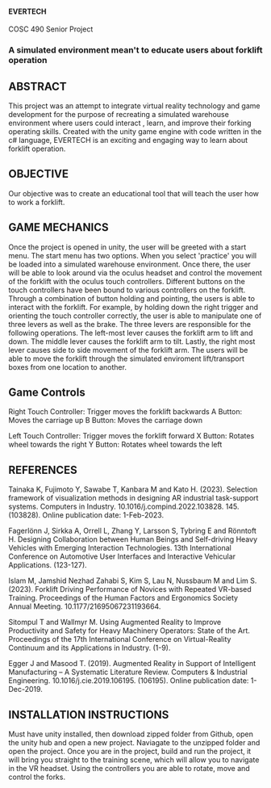 #### EVERTECH

COSC 490 Senior Project

### A simulated environment mean't to educate users about forklift operation

## ABSTRACT

This project was an attempt to integrate virtual reality technology and game development for the purpose of recreating a simulated warehouse environment where users could interact , learn, and improve their forking operating skills. Created with the unity game engine with code written in the c# language, EVERTECH is an exciting and engaging way to learn about forklift operation.

## OBJECTIVE

Our objective was to create an educational tool that will teach the user how to work a forklift.

## GAME MECHANICS

Once the project is opened in unity, the user will be greeted with a start menu. The start menu has two options. When you select 'practice' you will be loaded into a simulated warehouse environment. Once there, the user will be able to look around via the oculus headset and control the movement of the forklift with the oculus touch controllers. Different buttons on the touch controllers have been bound to various controllers on the forklift. Through a combination of button holding and pointing, the users is able to interact with the forklift. For example, by holding down the right trigger and orienting the touch controller correctly, the user is able to manipulate one of three levers as well as the brake. The three levers are responsible for the following operations. The left-most lever causes the forklift arm to lift and down. The middle lever causes the forklift arm to tilt. Lastly, the right most lever causes side to side movement of the forklift arm. The users will be able to move the forklift through the simulated enviroment lift/transport boxes from one location to another.

## Game Controls

Right Touch Controller: Trigger moves the forklift backwards
A Button: Moves the carriage up
B Button: Moves the carriage down

Left Touch Controller: Trigger moves the forklift forward
X Button: Rotates wheel towards the right
Y Button: Rotates wheel towards the left

## REFERENCES

Tainaka K, Fujimoto Y, Sawabe T, Kanbara M and Kato H. (2023). Selection framework of visualization methods in designing AR industrial task-support systems. Computers in Industry. 10.1016/j.compind.2022.103828. 145. (103828). Online publication date: 1-Feb-2023.

Fagerlönn J, Sirkka A, Orrell L, Zhang Y, Larsson S, Tybring E and Rönntoft H. Designing Collaboration between Human Beings and Self-driving Heavy Vehicles with Emerging Interaction Technologies. 13th International Conference on Automotive User Interfaces and Interactive Vehicular Applications. (123-127).

Islam M, Jamshid Nezhad Zahabi S, Kim S, Lau N, Nussbaum M and Lim S. (2023). Forklift Driving Performance of Novices with Repeated VR-based Training. Proceedings of the Human Factors and Ergonomics Society Annual Meeting. 10.1177/21695067231193664.

Sitompul T and Wallmyr M. Using Augmented Reality to Improve Productivity and Safety for Heavy Machinery Operators: State of the Art. Proceedings of the 17th International Conference on Virtual-Reality Continuum and its Applications in Industry. (1-9).

Egger J and Masood T. (2019). Augmented Reality in Support of Intelligent Manufacturing – A Systematic Literature Review. Computers & Industrial Engineering. 10.1016/j.cie.2019.106195. (106195). Online publication date: 1-Dec-2019.

## INSTALLATION INSTRUCTIONS

Must have unity installed, then download zipped folder from Github, open the unity hub and open a new project. Naviagate to the unzipped folder and open the project. Once you are in the project, build and run the project, it will bring you straight to the training scene, which will allow you to navigate in the VR headset. Using the controllers you are able to rotate, move and control the forks. 
